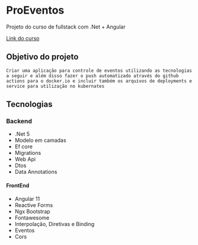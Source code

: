 # ProEventos

Projeto do curso de fullstack com .Net + Angular

[Link do curso](https://www.udemy.com/course/angular-dotnetcore-efcore/)

## Objetivo do projeto

`
Criar uma aplicação para controle de eventos utilizando as tecnologias a seguir e além disso fazer o push automatizado através do github actions para o docker.io e incluir também os arquivos de deployments e service para utilização no kubernates
`

## Tecnologias

### Backend

- .Net 5
- Modelo em camadas
- Ef core
- Migrations
- Web Api
- Dtos
- Data Annotations

#### FrontEnd

- Angular 11
- Reactive Forms
- Ngx Bootstrap
- Fontawesome
- Interpolação, Diretivas e Binding
- Eventos
- Cors

